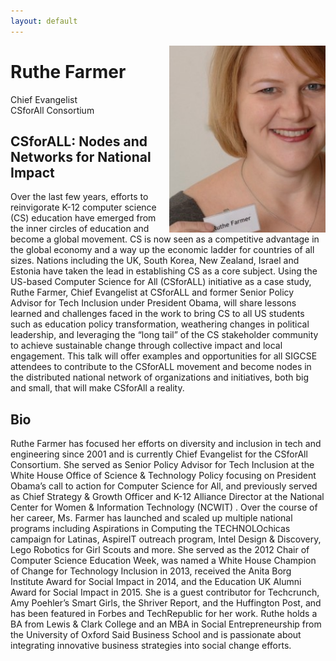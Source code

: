 ```yaml
---
layout: default
---
```


<img 	src = "/images/speakers/r-f.jpg" 
			width = "250px"
			style="float:right; margin-left: 20px;"
			>

# Ruthe Farmer
Chief Evangelist
<br>
CSforAll Consortium
</br>


<a name = "abstract"> </a>

## CSforALL: Nodes and Networks for National Impact

Over the last few years, efforts to reinvigorate K-12 computer science (CS) education have emerged from the inner circles of education and become a global movement. CS is now seen as a competitive advantage in the global economy and a way up the economic ladder for countries of all sizes. Nations including the UK, South Korea, New Zealand, Israel and Estonia have taken the lead in establishing CS as a core subject. Using the US-based Computer Science for All (CSforALL) initiative as a case study, Ruthe Farmer, Chief Evangelist at CSforALL and former Senior Policy Advisor for Tech Inclusion under President Obama, will share lessons learned and challenges faced in the work to bring CS to all US students such as education policy transformation, weathering changes in political leadership, and leveraging the “long tail” of the CS stakeholder community to achieve sustainable change through collective impact and local engagement. This talk will offer examples and opportunities for all SIGCSE attendees to contribute to the CSforALL movement and become nodes in the distributed national network of organizations and initiatives, both big and small, that will make CSforAll a reality.

<a name = "bio"> </a>

## Bio

Ruthe Farmer has focused her efforts on diversity and inclusion in tech and engineering since 2001 and is currently Chief Evangelist for the CSforAll Consortium. She served as Senior Policy Advisor for Tech Inclusion at the White House Office of Science & Technology Policy focusing on President Obama’s call to action for Computer Science for All, and previously served as Chief Strategy & Growth Officer and K-12 Alliance Director at the National Center for Women & Information Technology (NCWIT) . Over the course of her career, Ms. Farmer has launched and scaled up multiple national programs including Aspirations in Computing  the TECHNOLOchicas campaign for Latinas, AspireIT outreach program, Intel Design & Discovery, Lego Robotics for Girl Scouts and more. She served as the 2012 Chair of Computer Science Education Week, was named a White House Champion of Change for Technology Inclusion in 2013, received the Anita Borg Institute Award for Social Impact in 2014, and the Education UK Alumni Award for Social Impact in 2015. She is a guest contributor for Techcrunch, Amy Poehler’s Smart Girls, the Shriver Report, and the Huffington Post, and has been featured in Forbes and TechRepublic for her work. Ruthe holds a BA from Lewis & Clark College and an MBA in Social Entrepreneurship from the University of Oxford Said Business School and is passionate about integrating innovative business strategies into social change efforts.
